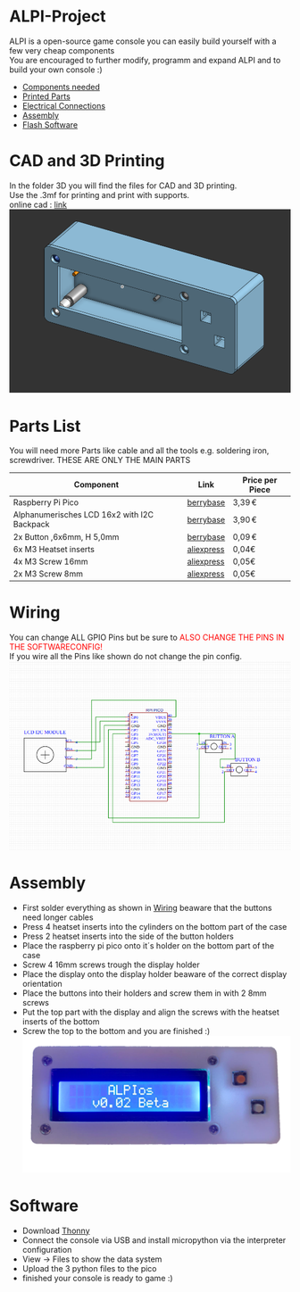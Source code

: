 # ALPI-Project
ALPI is a open-source game console you can easily build yourself with a few very cheap components  
You are encouraged to further modify, programm and expand ALPI and to build your own console :)  
- [Components needed](#parts-list)
- [Printed Parts](#cad-and-3d-printing)
- [Electrical Connections](#wiring)
- [Assembly](#assembly)
- [Flash Software](#software)

# CAD and 3D Printing
In the folder 3D you will find the files for CAD and 3D printing.  
Use the .3mf for printing and print with supports.  
online cad : [link](https://cad.onshape.com/documents/39b12044c60763b5ad47779b/w/a6fd5acc249a27e230aecf9f/e/9c9a9dd8f13f00d33f39c59e)
![CAD_IMAGE](IMAGES/CAD_CASE.png)


# Parts List

You will need more Parts like cable and all the tools e.g. soldering iron, screwdriver.
THESE ARE ONLY THE MAIN PARTS

| Component                                   | Link                                                                                          | Price per Piece |
|---------------------------------------------|-----------------------------------------------------------------------------------------------|-----------|
| Raspberry Pi Pico                           | [berrybase  ](https://www.berrybase.de/raspberry-pi-pico-rp2040-mikrocontroller-board)        | 3,39 €    |
| Alphanumerisches LCD 16x2 with I2C Backpack | [berrybase  ](https://www.berrybase.de/alphanumerisches-lcd-16x2-blau-weiss-mit-i2c-backpack) | 3,90 €    |
| 2x Button ,6x6mm, H 5,0mm                | [berrybase  ](https://www.berrybase.de/kurzhubtaster-vertikale-printmontage-6x6mm-h-5-0mm)    | 0,09 €    |
| 6x M3 Heatset inserts | [aliexpress](https://de.aliexpress.com/item/1005002897983868.html) | 0,04€ |
| 4x M3 Screw 16mm | [aliexpress](https://de.aliexpress.com/item/4000026671295.html) | 0,05€ |
| 2x M3 Screw 8mm | [aliexpress](https://de.aliexpress.com/item/4000026671295.html) | 0,05€ |

# Wiring
You can change ALL GPIO Pins but be sure to <span style="color:red">ALSO CHANGE THE PINS IN THE SOFTWARECONFIG!</span>  
If you wire all the Pins like shown do not change the pin config.
![LAYOUT](IMAGES/ALPI_Layout.png)

# Assembly
- First solder everything as shown in [Wiring](#wiring) beaware that the buttons need longer cables
- Press 4 heatset inserts into the cylinders on the bottom part of the case
- Press 2 heatset inserts into the side of the button holders
- Place the raspberry pi pico onto it´s holder on the bottom part of the case
- Screw 4 16mm screws trough the display holder
- Place the display onto the display holder beaware of the correct display orientation
- Place the buttons into their holders and screw them in with 2 8mm screws
- Put the top part with the display and align the screws with the heatset inserts of the bottom
- Screw the top to the bottom and you are finished :)
![alpiconsole](IMAGES/alpiconsole.png)

# Software

- Download [Thonny](https://thonny.org)
- Connect the console via USB and install micropython via the interpreter configuration
- View -> Files to show the data system
- Upload the 3 python files to the pico
- finished your console is ready to game :)
